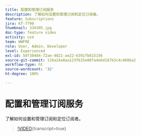 ```yaml
---
title: 配置和管理订阅服务
description: 了解如何设置和管理订阅和定位订阅者。
feature: Subscriptions
jira: KT-7790
thumbnail: 334305.jpg
doc-type: feature video
activity: use
team: WWFRE
role: User, Admin, Developer
level: Experienced
exl-id: 58f30484-72ae-4821-ae22-6391fb615156
source-git-commit: 116a24a8aa123f615e08fa4ebd187b3c4c460ba2
workflow-type: ht
source-wordcount: '32'
ht-degree: 100%

---
```


# 配置和管理订阅服务

了解如何设置和管理订阅和定位订阅者。

>[!VIDEO](https://video.tv.adobe.com/v/334305?quality=12&learn=on){transcript=true}
